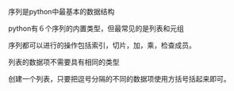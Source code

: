 序列是python中最基本的数据结构

python有６个序列的内置类型，但最常见的是列表和元组

序列都可以进行的操作包括索引，切片，加，乘，检查成员。

列表的数据项不需要具有相同的类型

创建一个列表，只要把逗号分隔的不同的数据项使用方括号括起来即可。



